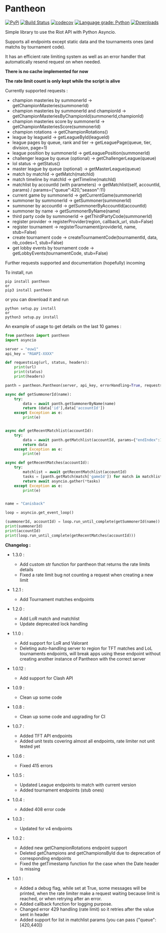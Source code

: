 # Pantheon

[![PyPi](https://img.shields.io/pypi/v/pantheon)](https://pypi.org/project/pantheon/)
[![Build Status](https://travis-ci.com/Canisback/pantheon.svg?branch=master)](https://travis-ci.com/Canisback/pantheon)
[![codecov](https://codecov.io/gh/Canisback/pantheon/branch/master/graph/badge.svg)](https://codecov.io/gh/Canisback/pantheon)
[![Language grade: Python](https://img.shields.io/lgtm/grade/python/g/Canisback/pantheon.svg?logo=lgtm&logoWidth=18)](https://lgtm.com/projects/g/Canisback/pantheon/context:python)
[![Downloads](https://pepy.tech/badge/pantheon)](https://pepy.tech/project/pantheon)

Simple library to use the Riot API with Python Asyncio.

Supports all endpoints except static data and the tournaments ones (and matchs by tournament code).

It has an efficient rate limiting system as well as an error handler that automatically resend request on when needed.

**There is no cache implemented for now**

**The rate limit count is only kept while the script is alive**

Currently supported requests : 
 * champion masteries by summonerId -> getChampionMasteries(summonerId)
 * champion masteries by summonerId and championId -> getChampionMasteriesByChampionId(summonerId,championId)
 * champion masteries score by summonerId -> getChampionMasteriesScore(summonerId)
 * champion rotations -> getChampionRotations()
 * league by leagueId -> getLeagueById(leagueId)
 * league pages by queue, rank and tier -> getLeaguePage(queue, tier, division, page=1)
 * league position by summonerId -> getLeaguePosition(summonerId)
 * challenger league by queue (optional) -> getChallengerLeague(queue)
 * lol status -> getStatus()
 * master league by queue (optional) -> getMasterLeague(queue)
 * match by matchId -> getMatch(matchId)
 * match timeline by matchId -> getTimeline(matchId)
 * matchlist by accountId (with parameters) -> getMatchlist(self, accountId, params) / params={"queue":420,"season":11}
 * current game by summonerId -> getCurrentGame(summonerId)
 * summoner by summonerId -> getSummoner(summonerId)
 * summoner by accountId -> getSummonerByAccountId(accountId)
 * summoner by name -> getSummonerByName(name)
 * third party code by summonerId -> getThirdPartyCode(summonerId)
 * register provider -> registerProvider(region, callback_url, stub=False)
 * register tournament -> registerTournament(providerId, name, stub=False)
 * create tournament code -> createTournamentCode(tournamentId, data, nb_codes=1, stub=False)
 * get lobby events by tournament code -> getLobbyEvents(tournamentCode, stub=False)

Further requests supported and documentation (hopefully) incoming

To install, run
```
pip install pantheon
or
pip3 install pantheon
```

or you can download it and run 

```
python setup.py install
or
python3 setup.py install
```

An example of usage to get details on the last 10 games : 

```python
from pantheon import pantheon
import asyncio

server = "euw1"
api_key = "RGAPI-XXXX"

def requestsLog(url, status, headers):
    print(url)
    print(status)
    print(headers)

panth = pantheon.Pantheon(server, api_key, errorHandling=True, requestsLoggingFunction=requestsLog, debug=True)

async def getSummonerId(name):
    try:
        data = await panth.getSummonerByName(name)
        return (data['id'],data['accountId'])
    except Exception as e:
        print(e)


async def getRecentMatchlist(accountId):
    try:
        data = await panth.getMatchlist(accountId, params={"endIndex":10})
        return data
    except Exception as e:
        print(e)

async def getRecentMatches(accountId):
    try:
        matchlist = await getRecentMatchlist(accountId)
        tasks = [panth.getMatch(match['gameId']) for match in matchlist['matches']]
        return await asyncio.gather(*tasks)
    except Exception as e:
        print(e)


name = "Canisback"

loop = asyncio.get_event_loop()  

(summonerId, accountId) = loop.run_until_complete(getSummonerId(name))
print(summonerId)
print(accountId)
print(loop.run_until_complete(getRecentMatches(accountId)))
```


**Changelog :**

 * 1.3.0 : 
     * Add custom str function for pantheon that returns the rate limits details
     * Fixed a rate limit bug not counting a request when creating a new limit

 * 1.2.1 : 
     * Add Tournament matches endpoints

 * 1.2.0 : 
     * Add LoR match and matchlist
     * Update deprecated lock handling

 * 1.1.0 : 
     * Add support for LoR and Valorant
     * Deleting auto-handling server to region for TFT matches and LoL tournaments endpoints, will break apps using these endpoint without creating another instance of Pantheon with the correct server
     
 * 1.0.12 : 
     * Add support for Clash API

 * 1.0.9 : 
     * Clean up some code
     
 * 1.0.8 : 
     * Clean up some code and upgrading for CI

 * 1.0.7 : 
     * Added TFT API endpoints
     * Added unit tests covering almost all endpoints, rate limiter not unit tested yet

 * 1.0.6 : 
     * Fixed 415 errors

 * 1.0.5 : 
     * Updated League endpoints to match with current version
     * Added tournament endpoints (stub ones)
     
 * 1.0.4 : 
     * Added 408 error code
     
 * 1.0.3 : 
     * Updated for v4 endpoints

 * 1.0.2 : 
     * Added new getChampionRotations endpoint support
     * Deleted getChampions and getChampionsById due to deprecation of corresponding endpoints
     * Fixed the getTimestamp function for the case when the Date header is missing

 * 1.0.1 : 
     * Added a debug flag, while set at True, some messages will be printed, when the rate limiter make a request waiting because limit is reached, or when retrying after an error.
     * Added callback function for logging purpose.
     * Changed error 429 handling (rate limit) so it retries after the value sent in header
     * Added support for list in matchlist params (you can pass {"queue":[420,440]}
